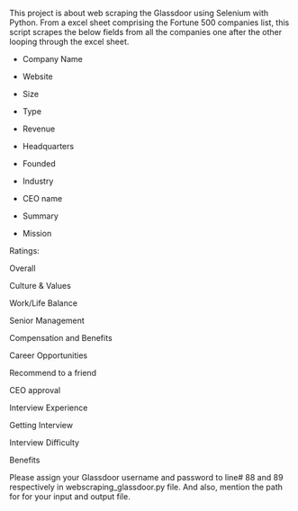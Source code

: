 This project is about web scraping the Glassdoor using Selenium with Python. From a excel sheet comprising the Fortune 500 companies list, this script scrapes the below fields from all the companies one after the other looping through the excel sheet.

- Company Name

- Website

- Size

- Type

- Revenue

- Headquarters

- Founded

- Industry

- CEO name

- Summary

- Mission

Ratings:

Overall

Culture & Values

Work/Life Balance

Senior Management

Compensation and Benefits

Career Opportunities

Recommend to a friend

CEO approval

Interview Experience

Getting Interview

Interview Difficulty

Benefits

Please assign your Glassdoor username and password to line# 88 and 89 respectively in webscraping_glassdoor.py file. And also, mention the path for for your input and output file.
